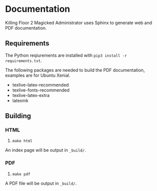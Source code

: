 # Documentation

Killing Floor 2 Magicked Administrator uses Sphinx to generate web and PDF documentation.

## Requirements

The Python reqiurements are installed with `pip3 install -r requirements.txt`.

The following packages are needed to build the PDF documentation, examples are for Ubuntu Xenial.

* texlive-latex-recommended
* texlive-fonts-recommended
* texlive-latex-extra
* latexmk 

## Building

### HTML

1. `make html`

An index page will be output in `_build/`.

### PDF

1. `make pdf`

A PDF file will be output in `_build/`.

